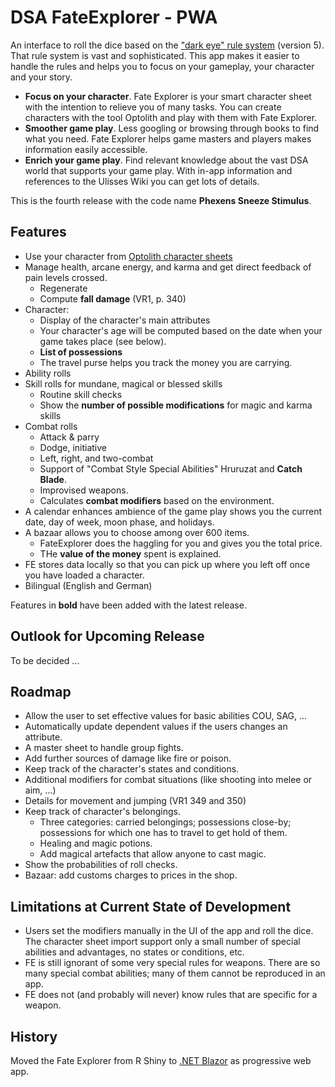 # DSA FateExplorer - PWA

An interface to roll the dice based on the ["dark eye" rule system](https://ulisses-regelwiki.de/index.php/home.html) (version 5). That rule system is vast and sophisticated. This app makes it easier to handle the rules and helps you to focus on your gameplay, your character and your story.

* **Focus on your character**. Fate Explorer is your smart character sheet with the intention to relieve you of many tasks. You can create characters with the tool Optolith and play with them with Fate Explorer.
* **Smoother game play**. Less googling or browsing through books to find what you need. Fate Explorer helps game masters and players makes information easily accessible.
* **Enrich your game play**. Find relevant knowledge about the vast DSA world that supports your game play. With in-app information and references to the Ulisses Wiki you can get lots of details.

This is the fourth release with the code name **Phexens Sneeze Stimulus**.


## Features

* Use your character from [Optolith character sheets](https://optolith.app/en/)
* Manage health, arcane energy, and karma and get direct feedback of pain levels crossed.
  * Regenerate
  * Compute **fall damage** (VR1, p. 340)
* Character:
  * Display of the character's main attributes
  * Your character's age will be computed based on the date when your game takes place (see below).
  * **List of possessions**
  * The travel purse helps you track the money you are carrying.
* Ability rolls
* Skill rolls for mundane, magical or blessed skills
  * Routine skill checks
  * Show the **number of possible modifications** for magic and karma skills
* Combat rolls
  * Attack & parry
  * Dodge, initiative
  * Left, right, and two-combat
  * Support of "Combat Style Special Abilities" Hruruzat and **Catch Blade**.
  * Improvised weapons.
  * Calculates **combat modifiers** based on the environment.
* A calendar enhances ambience of the game play shows you the current date, day of week, moon phase, and holidays.
* A bazaar allows you to choose among over 600 items. 
  * FateExplorer does the haggling for you and gives you the total price.
  * THe **value of the money** spent is explained.
* FE stores data locally so that you can pick up where you left off once you have loaded a character.
* Bilingual (English and German)

Features in **bold** have been added with the latest release.



## Outlook for Upcoming Release

To be decided ...



## Roadmap

* Allow the user to set effective values for basic abilities COU, SAG, ...
* Automatically update dependent values if the users changes an attribute.
* A master sheet to handle group fights.
* Add further sources of damage like fire or poison.
* Keep track of the character's states and conditions.
* Additional modifiers for combat situations (like shooting into melee or aim, ...)
* Details for movement and jumping (VR1 349 and 350)
* Keep track of character's belongings.
  * Three categories: carried belongings; possessions close-by; possessions for which one has to travel to get hold of them.
  * Healing and magic potions.
  * Add magical artefacts that allow anyone to cast magic.
* Show the probabilities of roll checks.
* Bazaar: add customs charges to prices in the shop.



## Limitations at Current State of Development

* Users set the modifiers manually in the UI of the app and roll the dice. The character sheet import support only a small number of special abilities and advantages, no states or conditions, etc. 
* FE is still ignorant of some very special rules for weapons. There are so many special combat abilities; many of them cannot be reproduced in an app.
* FE does not (and probably will never) know rules that are specific for a weapon.



## History

Moved the Fate Explorer from R Shiny to [.NET Blazor](https://dotnet.microsoft.com/en-us/apps/aspnet/web-apps/blazor?msclkid=36ec3b93b1da11ec8ab5eea725ae4f42) as progressive web app.


